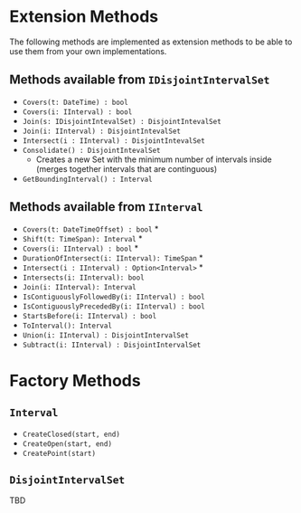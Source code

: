 # Extension Methods

The following methods are implemented as extension methods to be able to use them from your own implementations.

## Methods available from `IDisjointIntervalSet`

- `Covers(t: DateTime) : bool`
- `Covers(i: IInterval) : bool`
- `Join(s: IDisjointIntevalSet) : DisjointIntevalSet`
- `Join(i: IInterval) : DisjointIntevalSet`
- `Intersect(i : IInterval) : DisjointIntevalSet`
- `Consolidate() : DisjointIntevalSet`
  - Creates a new Set with the minimum number of intervals inside (merges together intervals that are continguous)
- `GetBoundingInterval() : Interval`

## Methods available from `IInterval`

- `Covers(t: DateTimeOffset) : bool` *
- `Shift(t: TimeSpan): Interval` *
- `Covers(i: IInterval) : bool` *
- `DurationOfIntersect(i: IInterval): TimeSpan` *
- `Intersect(i : IInterval) : Option<Interval>` *
- `Intersects(i: IInterval): bool`
- `Join(i: IInterval): Interval`
- `IsContiguouslyFollowedBy(i: IInterval) : bool`
- `IsContiguouslyPrecededBy(i: IInterval) : bool`
- `StartsBefore(i: IInterval) : bool`
- `ToInterval(): Interval`
- `Union(i: IInterval) : DisjointIntervalSet`
- `Subtract(i: IInterval) : DisjointIntervalSet`

# Factory Methods

## `Interval`

- `CreateClosed(start, end)`
- `CreateOpen(start, end)`
- `CreatePoint(start)`

## `DisjointIntervalSet` 

TBD




